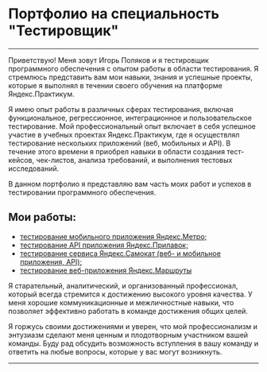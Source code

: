 # Портфолио на специальность "Тестировщик"

---

Приветствую! Меня зовут Игорь Поляков и я тестировщик программного обеспечения с опытом работы в области тестирования. Я стремлюсь представить вам мои навыки, знания и успешные проекты, которые я выполнял в течении своего обучения на платформе Яндекс.Практикум.

Я имею опыт работы в различных сферах тестирования, включая функциональное, регрессионное, интеграционное и пользовательское тестирование. Мой профессиональный опыт включает в себя успешное участие в учебных проектах Яндекс.Практикум, где я осуществлял тестирование нескольких приложений (веб, мобильных и API). В течение этого времени я приобрел навыки в области создания тест-кейсов, чек-листов, анализа требований, и выполнения тестовых исследований.

В данном портфолио я представляю вам часть моих работ и успехов в тестировании программного обеспечения.

## Мои работы:

- [тестирование мобильного приложения Яндекс.Метро;][1]
- [тестирование API приложения Яндекс.Прилавок;][2]
- [тестирование сервиса Яндекс.Самокат (веб- и мобильное приложения, API);][3]
- [тестирование веб-приложения Яндекс.Маршруты][4]

Я старательный, аналитический, и организованный профессионал, который всегда стремится к достижению высокого уровня качества. У меня хорошие коммуникационные и межличностные навыки, что позволяет эффективно работать в команде достижения общих целей.

Я горжусь своими достижениями и уверен, что мой профессионализм и энтузиазм сделают меня ценным и плодотворным участником вашей команды. Буду рад обсудить возможность вступления в вашу команду и ответить на любые вопросы, которые у вас могут возникнуть.

---

[1]: https://github.com/igorpolykov/yandex-metro-mobile-app-testing
[2]: https://github.com/igorpolykov/yandex-counter-API-testing
[3]: https://github.com/igorpolykov/yandex-scooter-testing
[4]: https://github.com/igorpolykov/yandex-routes-testing
